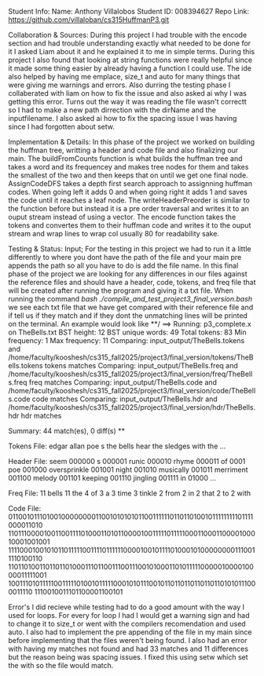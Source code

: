 Student Info: Name: Anthony Villalobos Student ID: 008394627 Repo Link: https://github.com/villaloban/cs315HuffmanP3.git

Collaboration & Sources: During this project I had trouble with the encode section and had trouble understanding exactly what needed to be done for it I asked Liam about it and he explained it to me in simple terms. During this project I also found that looking at string functions were really helpful since it made some thing easier by already having a function I could use. The ide also helped by having me emplace, size_t and auto for many things that were giving me warnings and errors. Also durring the testing phase I collaberated with liam on how to fix the issue and also asked ai why I was getting this error. Turns out the way it was reading the file wasn't correctt so I had to make a new path dirrection with the dirName and the inputfilename. I also asked ai how to fix the spacing issue I was having since I had forgotten about setw. 

Implementation & Details: In this phase of the project we worked on building the huffman tree, writting a header and code file and also finalizing our main. The buildFromCounts function is what builds the huffman tree and takes a word and its frequencey and makes tree nodes for them and takes the smallest of the two and then keeps that on until we get one final node. AssignCodeDFS takes a depth first search approach to assignning huffman codes. When going left it adds 0 and when going right it adds 1 and saves the code until it reaches a leaf node. The writeHeaderPreorder is similar to the function before but instead it is a pre order traversal and writes it to an ouput stream instead of using a vector. The encode function takes the tokens and convertes them to their huffman code and writes it to the ouput stream and wrap lines to wrap col usually 80 for readability sake. 

Testing & Status: Input; For the testing in this project we had to run it a little differently to where you dont have the path of the file and your main pre appends the path so all you have to do is add the file name. In this final phase of the project we are looking for any differences in our files against the reference files and should have a header, code, tokens, and freq file that will be created after running the program and giving it a txt file. When running the command _bash ./compile_and_test_project3_final_version.bash_ we see each txt file that we have get compared with their reference file and if tell us if they match and if they dont the unmatching lines will be printed on the terminal. An example would look like
**/
==> Running: p3_complete.x on TheBells.txt
BST height: 12
BST unique words: 49
Total tokens: 83
Min frequency: 1
Max frequency: 11
Comparing: input_output/TheBells.tokens  and  /home/faculty/kooshesh/cs315_fall2025/project3/final_version/tokens/TheBells.tokens
tokens matches
Comparing: input_output/TheBells.freq  and  /home/faculty/kooshesh/cs315_fall2025/project3/final_version/freq/TheBells.freq
freq matches
Comparing: input_output/TheBells.code  and  /home/faculty/kooshesh/cs315_fall2025/project3/final_version/code/TheBells.code
code matches
Comparing: input_output/TheBells.hdr  and  /home/faculty/kooshesh/cs315_fall2025/project3/final_version/hdr/TheBells.hdr
hdr matches

Summary: 44 match(es), 0 diff(s)
\**

Tokens File:
edgar
allan
poe
s
the
bells
hear
the
sledges
with
the
...


Header File:
seem 000000
s 000001
runic 000010
rhyme 000011
of 0001
poe 001000
oversprinkle 001001
night 001010
musically 001011
merriment 001100
melody 001101
keeping 001110
jingling 001111
in 01000
...


Freq File:
        11 bells
        11 the
         4 of
         3 a
         3 time
         3 tinkle
         2 from
         2 in
         2 that
         2 to
         2 with


Code File:
01100101110100100000000110010101010110011111101101101001011111111101111000011010
11011100001001100111101000110101100001001111101111100011000110000100010001001001
11110001001010110111110011110111111000010010111101000101000000001110011110100110
11011010011011011010001110110011100111001010001101011111000001000010000011111001
10011101011111001111101001011111000101011100101101101101101101101010111000011110
1110010011101100001100101

Error's I did recieve while testing had to do a good amount with the way I used for loops. For every for loop I had I would get a warning sign and had to change it to size_t or went with the compilers recomendation and used auto. I also had to implement the pre appending of the file in my main since before implementing that the files weren't being found. I also had an error with having my matches not found and had 33 matches and 11 differences but the reason being was spacing issues. I fixed this using setw which set the with so the file would match. 
